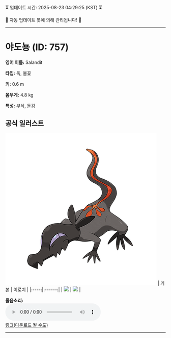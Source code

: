 
⏳ 업데이트 시간: 2025-08-23 04:29:25 (KST) ⏳

🤖 자동 업데이트 봇에 의해 관리됩니다! 🤖

---

# 야도뇽 (ID: 757)
**영어 이름:** Salandit

**타입:** 독, 불꽃

**키:** 0.6 m

**몸무게:** 4.8 kg

**특성:** 부식, 둔감

## 공식 일러스트
![](https://raw.githubusercontent.com/PokeAPI/sprites/master/sprites/pokemon/other/official-artwork/757.png)
| 기본 | 이로치 |
|:----:|:------:|
| <img src="http://play.pokemonshowdown.com/sprites/ani/salandit.gif" width="200"> | <img src="http://play.pokemonshowdown.com/sprites/ani-shiny/salandit.gif" width="200"> |

**울음소리:**<br><audio controls src="https://raw.githubusercontent.com/PokeAPI/cries/main/cries/pokemon/latest/757.ogg"></audio><br> [링크(다운로드 될 수도)](https://raw.githubusercontent.com/PokeAPI/cries/main/cries/pokemon/latest/757.ogg)


---
